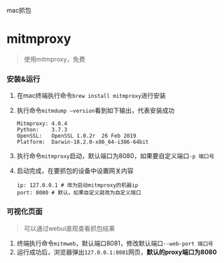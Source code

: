 mac抓包

# mitmproxy

> 使用mitmproxy，免费



### 安装&运行

1. 在mac终端执行命令`brew install mitmproxy`进行安装

2. 执行命令`mitmdump —version`看到如下输出，代表安装成功

   ```shell
   Mitmproxy: 4.0.4
   Python:    3.7.3
   OpenSSL:   OpenSSL 1.0.2r  26 Feb 2019
   Platform:  Darwin-18.2.0-x86_64-i386-64bit
   ```

3. 执行命令`mitmproxy`启动，默认端口为8080，如果要自定义端口`-p 端口号`

4. 启动完成，在要抓包的设备中设置网关内容

   ```shell
   ip: 127.0.0.1 # 改为启动mitmproxy的机器ip
   port: 8080 # 默认。如果自定义就改为自定义端口
   ```

### 可视化页面

> 可以通过webui直观查看抓包结果

1. 终端执行命令`mitmweb`，默认端口8081，修改默认端口`--web-port 端口号`
2. 运行成功后，浏览器弹出`127.0.0.1:8081`网页，**默认的proxy端口为8080**
